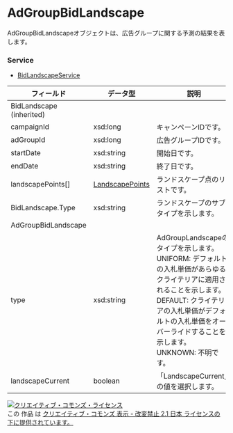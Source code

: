 # AdGroupBidLandscape
AdGroupBidLandscapeオブジェクトは、広告グループに関する予測の結果を表します。
### Service
+ [BidLandscapeService](../services/BidLandscapeService.md)

| フィールド | データ型 | 説明 | 
|---|---|---|
| BidLandscape (inherited)|||
| campaignId| xsd:long| キャンペーンIDです。 |
| adGroupId| xsd:long| 広告グループIDです。 |
| startDate| xsd:string| 開始日です。 |
| endDate| xsd:string| 終了日です。 |
| landscapePoints[]| <a href="./LandscapePoints.md">LandscapePoints</a>| ランドスケープ点のリストです。 |
| BidLandscape.Type| xsd:string| ランドスケープのサブタイプを示します。 |
| AdGroupBidLandscape|||
| type| xsd:string| AdGroupLandscapeのタイプを示します。<br>UNIFORM: デフォルトの入札単価があらゆるクライテリアに適用されることを示します。<br>DEFAULT: クライテリアの入札単価がデフォルトの入札単価をオーバーライドすることを示します。<br>UNKNOWN: 不明です。|
| landscapeCurrent| boolean| 「LandscapeCurrent」の値を選択します。 |
<a rel="license" href="http://creativecommons.org/licenses/by-nd/2.1/jp/"><img alt="クリエイティブ・コモンズ・ライセンス" style="border-width:0" src="https://i.creativecommons.org/l/by-nd/2.1/jp/88x31.png" /></a><br />この 作品 は <a rel="license" href="http://creativecommons.org/licenses/by-nd/2.1/jp/">クリエイティブ・コモンズ 表示 - 改変禁止 2.1 日本 ライセンスの下に提供されています。</a>

